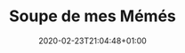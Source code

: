 ---
layout: recipe
date: 2020-02-23T21:04:48+01:00
draft: false    
title:  "Soupe de mes Mémés" # The title of your awesome recipe
image:  ./ soupe-poireau.jpg # Name of image in recipe bundle
#imagecredit: https://placekitten.com/600/800 # URL to image source page, website, or creator
YouTubeID:  # The F2SYDXV1W1w part of https://www.youtube.com/watch?v=F2SYDXV1W1w
authorName: # Name of the recipe/article author
authorURL: # URL of their home website
sourceName: # Name of the source website
sourceURL: # Actual URL of the recipe itself
catégories: soupe # The type of meal or course your recipe is about. For example: "dinner", "entree", or "dessert".
tags:
  - veggie
  - soupe
  - automne
  - hiver
yield: 2 euros
prepTime: 10 min
cookTime: 20 min

ingredients:
- 1 poireau
- 1 oignon
- 2 pomme de terres agata
- 3 carottes
- 2 litres d'eau
- sel et poivre
directions:
- Coupez, lavez et coupez en morceaux le poireau et l'oignon,
- Epluchez et coupez en morceaux les pomme de terres et les carottes
- Faites les cuire une vingtaine de minutes dans de l'eau bouillante salée le poireau, les pomme de terres, l'oignon et les carottes
- Une fois cuit, moulinez le tout, 
- Salez et poivrez, 
- On peut ajoutez du lait, une cuillère de crème fraiche ou du gruyère rapée une fois servi dans l'assiette. 
---
